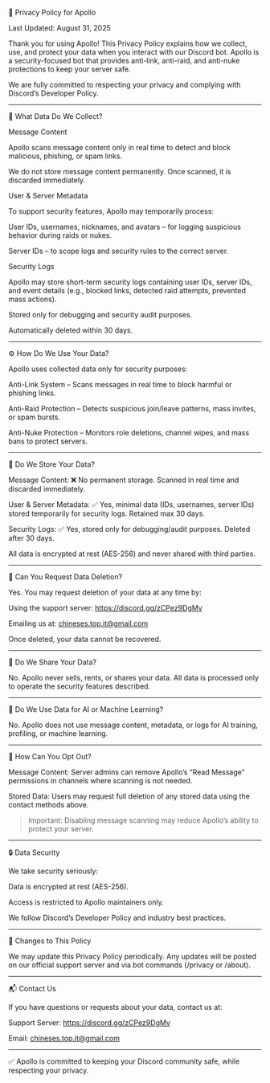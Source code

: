 📜 Privacy Policy for Apollo

Last Updated: August 31, 2025

Thank you for using Apollo! This Privacy Policy explains how we collect, use, and protect your data when you interact with our Discord bot. Apollo is a security-focused bot that provides anti-link, anti-raid, and anti-nuke protections to keep your server safe.

We are fully committed to respecting your privacy and complying with Discord’s Developer Policy.


---

📌 What Data Do We Collect?

Message Content

Apollo scans message content only in real time to detect and block malicious, phishing, or spam links.

We do not store message content permanently. Once scanned, it is discarded immediately.


User & Server Metadata

To support security features, Apollo may temporarily process:

User IDs, usernames, nicknames, and avatars – for logging suspicious behavior during raids or nukes.

Server IDs – to scope logs and security rules to the correct server.


Security Logs

Apollo may store short-term security logs containing user IDs, server IDs, and event details (e.g., blocked links, detected raid attempts, prevented mass actions).

Stored only for debugging and security audit purposes.

Automatically deleted within 30 days.



---

⚙️ How Do We Use Your Data?

Apollo uses collected data only for security purposes:

Anti-Link System – Scans messages in real time to block harmful or phishing links.

Anti-Raid Protection – Detects suspicious join/leave patterns, mass invites, or spam bursts.

Anti-Nuke Protection – Monitors role deletions, channel wipes, and mass bans to protect servers.



---

🔐 Do We Store Your Data?

Message Content: ❌ No permanent storage. Scanned in real time and discarded immediately.

User & Server Metadata: ✅ Yes, minimal data (IDs, usernames, server IDs) stored temporarily for security logs. Retained max 30 days.

Security Logs: ✅ Yes, stored only for debugging/audit purposes. Deleted after 30 days.


All data is encrypted at rest (AES-256) and never shared with third parties.


---

🔄 Can You Request Data Deletion?

Yes. You may request deletion of your data at any time by:

Using the support server: https://discord.gg/zCPez9DgMv

Emailing us at: chineses.top.it@gmail.com


Once deleted, your data cannot be recovered.


---

🤝 Do We Share Your Data?

No. Apollo never sells, rents, or shares your data. All data is processed only to operate the security features described.


---

🤖 Do We Use Data for AI or Machine Learning?

No. Apollo does not use message content, metadata, or logs for AI training, profiling, or machine learning.


---

🚫 How Can You Opt Out?

Message Content: Server admins can remove Apollo’s “Read Message” permissions in channels where scanning is not needed.

Stored Data: Users may request full deletion of any stored data using the contact methods above.


> Important: Disabling message scanning may reduce Apollo’s ability to protect your server.




---

🔒 Data Security

We take security seriously:

Data is encrypted at rest (AES-256).

Access is restricted to Apollo maintainers only.

We follow Discord’s Developer Policy and industry best practices.



---

🔄 Changes to This Policy

We may update this Privacy Policy periodically. Any updates will be posted on our official support server and via bot commands (/privacy or /about).


---

📬 Contact Us

If you have questions or requests about your data, contact us at:

Support Server: https://discord.gg/zCPez9DgMv

Email: chineses.top.it@gmail.com



---

✅ Apollo is committed to keeping your Discord community safe, while respecting your privacy.
